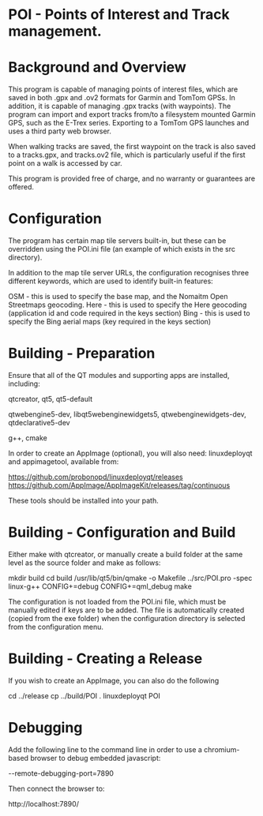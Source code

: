 # POI - Points of Interest and Track management.

# Background and Overview

This program is capable of managing points of interest files, which are saved in both .gpx and .ov2 formats for Garmin and TomTom GPSs.
In addition, it is capable of managing .gpx tracks (with waypoints).
The program can import and export tracks from/to a filesystem mounted Garmin GPS, such as the E-Trex series.  Exporting to a TomTom GPS launches and uses a third party web browser.

When walking tracks are saved, the first waypoint on the track is also saved to a tracks.gpx, and tracks.ov2 file, which is particularly useful if the first point on a walk is accessed by car.

This program is provided free of charge, and no warranty or guarantees are offered.

# Configuration

The program has certain map tile servers built-in, but these can be overridden using the POI.ini file (an example of which exists in the src directory).

In addition to the map tile server URLs, the configuration recognises three different keywords, which are used to identify built-in features:

OSM - this is used to specify the base map, and the Nomaitm Open Streetmaps geocoding.
Here - this is used to specify the Here geocoding (application id and code required in the keys section)
Bing - this is used to specify the Bing aerial maps (key required in the keys section)

# Building - Preparation

Ensure that all of the QT modules and supporting apps are installed, including:

   qtcreator, qt5, qt5-default
  
   qtwebengine5-dev, libqt5webenginewidgets5, qtwebenginewidgets-dev, 
   qtdeclarative5-dev

   g++, cmake

In order to create an AppImage (optional), you will also need: linuxdeployqt and appimagetool, available from:

  https://github.com/probonopd/linuxdeployqt/releases
  https://github.com/AppImage/AppImageKit/releases/tag/continuous

These tools should be installed into your path.

# Building - Configuration and Build

Either make with qtcreator, or manually create a build folder at the same level as the source folder and make as follows:

  mkdir build
  cd build
  /usr/lib/qt5/bin/qmake -o Makefile ../src/POI.pro -spec linux-g++ CONFIG+=debug CONFIG+=qml_debug
  make

The configuration is not loaded from the POI.ini file, which must be manually edited if keys are to be added.
The file is automatically created (copied from the exe folder) when the configuration directory is selected from
the configuration menu.

# Building - Creating a Release

If you wish to create an AppImage, you can also do the following

  cd ../release
  cp ../build/POI .
  linuxdeployqt POI

# Debugging

Add the following line to the command line in order to use a chromium-based browser to debug embedded javascript:

  --remote-debugging-port=7890

Then connect the browser to:

  http://localhost:7890/

